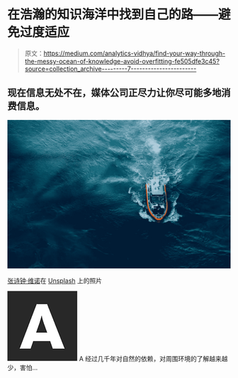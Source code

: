 # 在浩瀚的知识海洋中找到自己的路——避免过度适应

> 原文：<https://medium.com/analytics-vidhya/find-your-way-through-the-messy-ocean-of-knowledge-avoid-overfitting-fe505dfe3c45?source=collection_archive---------7----------------------->

## 现在信息无处不在，媒体公司正尽力让你尽可能多地消费信息。

![](img/527c065e80b13706dc0f389164abdc3f.png)

[张诗钟·维诺](https://unsplash.com/@johnyvino?utm_source=unsplash&utm_medium=referral&utm_content=creditCopyText)在 [Unsplash](https://unsplash.com/s/photos/ocean-and-boat?utm_source=unsplash&utm_medium=referral&utm_content=creditCopyText) 上的照片

![A](img/eaf1b8a74f95c9fc2fd29809af66489c.png)  A 经过几千年对自然的依赖，对周围环境的了解越来越少，害怕…
